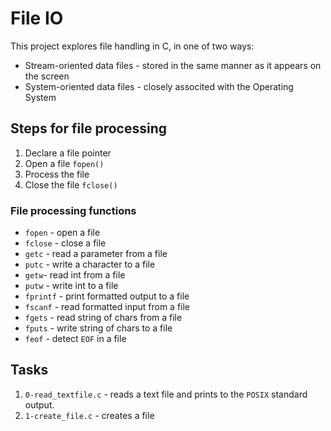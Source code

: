 # File IO
This project explores file handling in C, in one of two ways:
- Stream-oriented data files - stored in the same manner as it appears on the screen
- System-oriented data files - closely associted with the Operating System

## Steps for file processing
1. Declare a file pointer
2. Open a file `fopen()`
3. Process the file
4. Close the file `fclose()`

### File processing functions
- `fopen` - open a file
- `fclose` - close a file
- `getc` - read a parameter from a file
- `putc` - write a character to a file
- `getw`- read int from a file
- `putw` - write int to a file
- `fprintf` - print formatted output to a file
- `fscanf` - read formatted input from a file
- `fgets` - read string of chars from a file
- `fputs` - write string of chars to a file
- `feof` - detect `EOF` in a file

## Tasks
1. `0-read_textfile.c` - reads a text file and prints to the `POSIX` standard output.
2. `1-create_file.c` - creates a file
